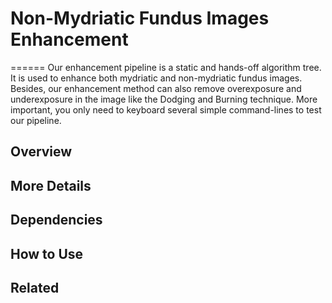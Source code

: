 #                           Non-Mydriatic Fundus Images Enhancement
======
  Our enhancement pipeline is a static and hands-off algorithm tree. It is used to enhance both mydriatic and non-mydriatic fundus images. Besides, our enhancement method can also remove overexposure and underexposure in the image like the Dodging and Burning technique. More important, you only need to keyboard several simple command-lines to test our pipeline.

## Overview

## More Details

## Dependencies

## How to Use

## Related
